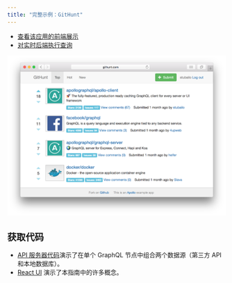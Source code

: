 ```yaml
---
title: "完整示例：GitHunt"
---
```


- [查看该应用的前端展示](http://www.githunt.com/)
- [对实时后端执行查询](http://api.githunt.com/graphiql)

[![GitHunt Screenshot](img/githunt.png)](http://www.githunt.com/)

<h2 id="code">获取代码</h2>

- [API 服务器代码](https://github.com/apollographql/GitHunt-API)演示了在单个 GraphQL 节点中组合两个数据源（第三方 API 和本地数据库）。
- [React UI](https://github.com/apollographql/GitHunt-React) 演示了本指南中的许多概念。
